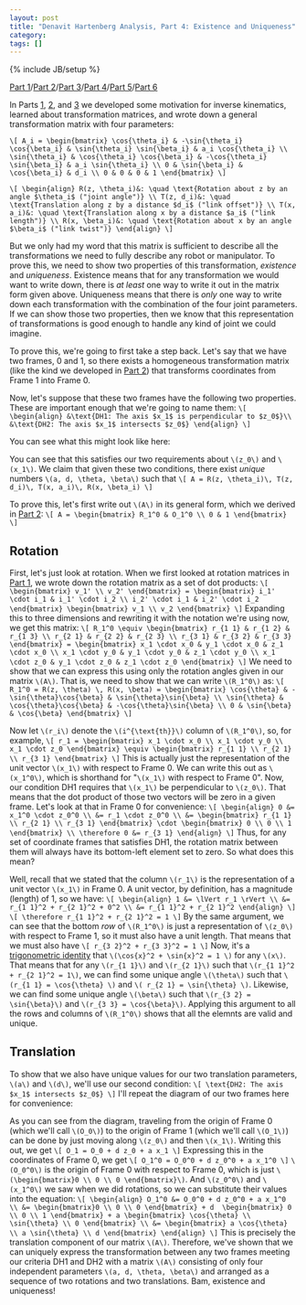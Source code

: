 ```yaml
---
layout: post
title: "Denavit Hartenberg Analysis, Part 4: Existence and Uniqueness"
category: 
tags: []
---
```

{% include JB/setup %}

[Part 1](/2012/06/05/denavit-hartenberg-robotic-control/)/[Part 2](/2012/06/09/denavit-hartenberg-for-robotics-part-2-homogeneous-matrices/)/[Part 3](/2012/06/10/denavit-hartenberg-for-robotics-part-3-the-d-h-parameters/)/[Part 4](/2012/06/19/denavit-hartenberg-parameters-part-4-existence-and-uniqueness/)/[Part 5](/2012/06/25/denavit-hartenberg-analysis-part-5-assigning-coordinate-frames/)/[Part 6](/2012/06/27/denavit-hartenberg-analysis-part-6-examples/)

In Parts [1](/2012/06/05/denavit-hartenberg-robotic-control/), [2](/2012/06/09/denavit-hartenberg-for-robotics-part-2-homogeneous-matrices/), and [3](/2012/06/10/denavit-hartenberg-for-robotics-part-3-the-d-h-parameters/) we developed some motivation for inverse kinematics, learned about transformation matrices, and wrote down a general transformation matrix with four parameters:

`\[
A_i = \begin{bmatrix}
\cos{\theta_i} & -\sin{\theta_i} \cos{\beta_i} & \sin{\theta_i} \sin{\beta_i} & a_i \cos{\theta_i} \\
\sin{\theta_i} & \cos{\theta_i} \cos{\beta_i} & -\cos{\theta_i} \sin{\beta_i} & a_i \sin{\theta_i} \\
0 & \sin{\beta_i} & \cos{\beta_i} & d_i \\
0 & 0 & 0 & 1
\end{bmatrix}
\]`

`\[
\begin{align}
R(z, \theta_i)&: \quad \text{Rotation about z by an angle $\theta_i$ ("joint angle")} \\
T(z, d_i)&: \quad \text{Translation along z by a distance $d_i$ ("link offset")} \\
T(x, a_i)&: \quad \text{Translation along x by a distance $a_i$ ("link length")} \\
R(x, \beta_i)&: \quad \text{Rotation about x by an angle $\beta_i$ ("link twist")}
\end{align}
\]`

But we only had my word that this matrix is sufficient to describe all the transformations we need to fully describe any robot or manipulator. To prove this, we need to show two properties of this transformation, *existence* and *uniqueness*. Existence means that for any transformation we would want to write down, there is *at least* one way to write it out in the matrix form given above. Uniqueness means that there is *only* one way to write down each transformation with the combination of the four joint parameters. If we can show those two properties, then we know that this representation of transformations is good enough to handle any kind of joint we could imagine. 

To prove this, we're going to first take a step back. Let's say that we have two frames, 0 and 1, so there exists a homogeneous transformation matrix (like the kind we developed in [Part 2](2012/06/09/denavit-hartenberg-for-robotics-part-2-homogeneous-matrices/)) that transforms coordinates from Frame 1 into Frame 0.

Now, let's suppose that these two frames have the following two properties. These are important enough that we're going to name them:
`\[
\begin{align}
&\text{DH1: The axis $x_1$ is perpendicular to $z_0$}\\
&\text{DH2: The axis $x_1$ intersects $z_0$}
\end{align}
\]`

You can see what this might look like here:

<object data="/img/2012-06-19/d-h_axes2.svg" type="image/svg+xml">
</object>

You can see that this satisfies our two requirements about `\(z_0\)` and `\(x_1\)`. We claim that given these two conditions, there exist *unique* numbers `\(a, d, \theta, \beta\)` such that
`\[
A = R(z, \theta_i)\, T(z, d_i)\, T(x, a_i)\, R(x, \beta_i)
\]`

To prove this, let's first write out `\(A\)` in its general form, which we derived in [Part 2](/2012/06/09/denavit-hartenberg-for-robotics-part-2-homogeneous-matrices/):
`\[
A = \begin{bmatrix}
R_1^0 & O_1^0 \\
0 & 1
\end{bmatrix}
\]`

## Rotation
First, let's just look at rotation. When we first looked at rotation matrices in [Part 1](/2012/06/05/denavit-hartenberg-robotic-control/), we wrote down the rotation matrix as a set of dot products:
`\[
\begin{bmatrix}
v_1' \\
v_2'
\end{bmatrix} =
\begin{bmatrix}
i_1' \cdot i_1 & i_1' \cdot i_2 \\
i_2' \cdot i_1 & i_2' \cdot i_2
\end{bmatrix}
\begin{bmatrix}
v_1 \\
v_2
\end{bmatrix}
\]`
Expanding this to three dimensions and rewriting it with the notation we're using now, we get this matrix:
`\[
R_1^0 \equiv \begin{bmatrix}
r_{1 1} & r_{1 2} & r_{1 3} \\
r_{2 1} & r_{2 2} & r_{2 3} \\
r_{3 1} & r_{3 2} & r_{3 3}
\end{bmatrix} = \begin{bmatrix}
x_1 \cdot x_0 & y_1 \cdot x_0 & z_1 \cdot x_0 \\
x_1 \cdot y_0 & y_1 \cdot y_0 & z_1 \cdot y_0 \\
x_1 \cdot z_0 & y_1 \cdot z_0 & z_1 \cdot z_0
\end{bmatrix}
\]`
We need to show that we can express this using only the rotation angles given in our matrix `\(A\)`. That is, we need to show that we can write `\(R_1^0\)` as:
`\[
R_1^0 = R(z, \theta) \, R(x, \beta) = \begin{bmatrix}
\cos{\theta} & -\sin{\theta}\cos{\beta} & \sin{\theta}\sin{\beta} \\
\sin{\theta} & \cos{\theta}\cos{\beta} & -\cos{\theta}\sin{\beta} \\
0 & \sin{\beta} & \cos{\beta}
\end{bmatrix}
\]`

Now let `\(r_i\)` denote the `\(i^{\text{th}}\)` column of `\(R_1^0\)`, so, for example,
`\[
r_1 = \begin{bmatrix}
x_1 \cdot x_0 \\
x_1 \cdot y_0 \\
x_1 \cdot z_0
\end{bmatrix} \equiv \begin{bmatrix}
r_{1 1} \\
r_{2 1} \\
r_{3 1}
\end{bmatrix}
\]`
This is actually just the representation of the unit vector `\(x_1\)` with respect to Frame 0. We can write this out as `\(x_1^0\)`, which is shorthand for "`\(x_1\)` with respect to Frame 0". 
Now, our condition DH1 requires that `\(x_1\)` be perpendicular to `\(z_0\)`. That means that the dot product of those two vectors will be zero in a given frame. Let's look at that in Frame 0 for convenience:
`\[
\begin{align}
0 &= x_1^0 \cdot z_0^0 \\
&= r_1 \cdot z_0^0 \\
&= \begin{bmatrix}
r_{1 1} \\
r_{2 1} \\
r_{3 1}
\end{bmatrix} \cdot \begin{bmatrix}
0 \\
0 \\
1
\end{bmatrix} \\
\therefore 0 &= r_{3 1}
\end{align}
\]`
Thus, for any set of coordinate frames that satisfies DH1, the rotation matrix between them will always have its bottom-left element set to zero. So what does this mean?

Well, recall that we stated that the column `\(r_1\)` is the representation of a unit vector `\(x_1\)` in Frame 0. A unit vector, by definition, has a magnitude (length) of 1, so we have:
`\[
\begin{align}
1 &= \lVert r_1 \rVert \\
&= r_{1 1}^2 + r_{2 1}^2 + 0^2 \\
&= r_{1 1}^2 + r_{2 1}^2
\end{align}
\]`
`\[
\therefore r_{1 1}^2 + r_{2 1}^2 = 1
\]`
By the same argument, we can see that the bottom *row* of `\(R_1^0\)` is just a representation of `\(z_0\)` with respect to Frame 1, so it must also have a unit length. That means that we must also have
`\[
r_{3 2}^2 + r_{3 3}^2 = 1
\]`
Now, it's a [trigonometric identity](http://en.wikipedia.org/wiki/List_of_trigonometric_identities#Pythagorean_identity) that `\(\cos{x}^2 + \sin{x}^2 = 1 \)` for any `\(x\)`. That means that for any `\(r_{1 1}\)` and `\(r_{2 1}\)` such that `\(r_{1 1}^2 + r_{2 1}^2 = 1\)`, we can find some unique angle `\(\theta\)` such that `\(r_{1 1} = \cos{\theta} \)` and `\( r_{2 1} = \sin{\theta} \)`. Likewise, we can find some unique angle `\(\beta\)` such that `\(r_{3 2} = \sin{\beta}\)` and `\(r_{3 3} = \cos{\beta}\)`. Applying this argument to all the rows and columns of `\(R_1^0\)` shows that all the elemnts are valid and unique.

## Translation
To show that we also have unique values for our two translation parameters, `\(a\)` and `\(d\)`, we'll use our second condition:
`\[
\text{DH2: The axis $x_1$ intersects $z_0$}
\]`
I'll repeat the diagram of our two frames here for convenience:

<object data="/img/2012-06-10/manipulator_links.svg" type="image/svg+xml">
</object>

As you can see from the diagram, traveling from the origin of Frame 0 (which we'll call `\(O_0\)`) to the origin of Frame 1 (which we'll call `\(O_1\)`) can be done by just moving along `\(z_0\)` and then `\(x_1\)`. Writing this out, we get
`\[
O_1 = O_0 + d z_0 + a x_1
\]`
Expressing this in the coordinates of Frame 0, we get
`\[
O_1^0 = O_0^0 + d z_0^0 + a x_1^0
\]`
`\(O_0^0\)` is the origin of Frame 0 with respect to Frame 0, which is just `\(\begin{bmatrix}0 \\ 0 \\ 0 \end{bmatrix}\)`. And `\(z_0^0\)` and `\(x_1^0\)` we saw when we did rotations, so we can substitute their values into the equation:
`\[
\begin{align}
O_1^0 &= O_0^0 + d z_0^0 + a x_1^0 \\
&= \begin{bmatrix}0 \\ 0 \\ 0 \end{bmatrix} + d 
\begin{bmatrix} 0 \\ 0 \\ 1 \end{bmatrix} + a
\begin{bmatrix} \cos{\theta} \\ \sin{\theta} \\ 0 \end{bmatrix} \\
&= \begin{bmatrix}
a \cos{\theta} \\
a \sin{\theta} \\
d
\end{bmatrix}
\end{align}
\]`
This is precisely the translation component of our matrix `\(A\)`. Therefore, we've shown that we can uniquely express the transformation between any two frames meeting our criteria DH1 and DH2 with a matrix `\(A\)` consisting of only four independent parameters `\(a, d, \theta, \beta\)` and arranged as a sequence of two rotations and two translations. Bam, existence and uniqueness!
